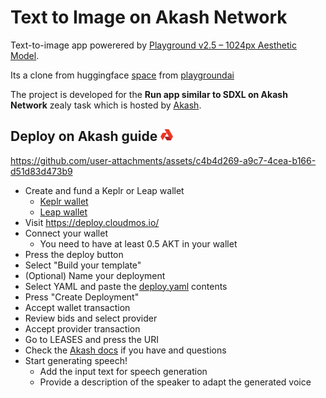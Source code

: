 # Text to Image on Akash Network

Text-to-image app powerered by [Playground v2.5 – 1024px Aesthetic Model](https://huggingface.co/playgroundai/playground-v2.5-1024px-aesthetic).

Its a clone from huggingface [space](https://huggingface.co/spaces/playgroundai/playground-v2.5) from [playgroundai](https://huggingface.co/playgroundai)

The project is developed for the **Run app similar to SDXL on Akash Network** zealy task which is hosted by [Akash](https://zealy.io/cw/akashnetwork/questboard).

## Deploy on Akash guide <img src="./assets/akash-logo.png" alt="drawing" width=20 height=20/>



https://github.com/user-attachments/assets/c4b4d269-a9c7-4cea-b166-d51d83d473b9



- Create and fund a Keplr or Leap wallet
  - [Keplr wallet](https://akash.network/docs/getting-started/token-and-wallets/#keplr-wallet)
  - [Leap wallet](https://akash.network/docs/getting-started/token-and-wallets/#leap-cosmos-wallet)
- Visit https://deploy.cloudmos.io/
- Connect your wallet
  - You need to have at least 0.5 AKT in your wallet
- Press the deploy button
- Select "Build your template"
- (Optional) Name your deployment
- Select YAML and paste the [deploy.yaml](deploy.yaml) contents
- Press "Create Deployment"
- Accept wallet transaction
- Review bids and select provider
- Accept provider transaction
- Go to LEASES and press the URI
- Check the [Akash docs](https://akash.network/docs/deployments/cloudmos-deploy/) if you have and questions
- Start generating speech!
  - Add the input text for speech generation
  - Provide a description of the speaker to adapt the generated voice
